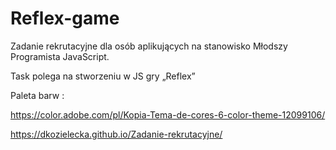# Reflex-game

Zadanie rekrutacyjne dla osób aplikujących na stanowisko Młodszy Programista JavaScript.

Task polega na stworzeniu w JS gry „Reflex”

Paleta barw :

https://color.adobe.com/pl/Kopia-Tema-de-cores-6-color-theme-12099106/

https://dkozielecka.github.io/Zadanie-rekrutacyjne/

<!-- # Zadanie rekrutacyjne - JavaScript

Zadanie rekrutacyjne dla osób aplikujących na stanowisko Młodszy Programista JavaScript.

### Zadanie polega na stworzeniu  w JS gry „Reflex”

##### Uwagi ogólne
- dodatkowo punktowana będzie przemyślana organizacja kodu (np. podzielenie go na moduły, klasy itp. zamiast zastosowania jednej, „wszystkorobiącej” funkcji)
- nie należy korzystać z żadnych zewnętrznych bibliotek (wyjątkiem, lecz nie wymogiem, jest Bootstrap)
- nie należy korzystać z żadnych frameworków
- mile widziane użycie TypeScript
- odpowiedzi prosimy przesyłać w formie linku do repozytorium


##### Wytyczne
1)    Gra rozpoczyna się od wciśnięcia przycisku ”Start”
2)    Rozgrywka trwa 60 sekund lub do straty ostatniego życia (gracz ma trzy „życia”)
3)    Czas widoczny w prawym górnym rogu
4)    Na środku gry wyświetlone są kwadraty (liczba podawana z parametru)
5)    Co 3 sekundy losowo wybrany kwadrat zapala się na zielono
6)    Kwadrat jest zapalony na zielono przez 2 sekundy i w tym czasie gracz musi go kliknąć
7)    Jeśli graczowi uda się kliknąć zielony kwadrat, dostaje 1 punkt
8)    Gracz traci życie, jeśli w trafi w inny kwadrat lub jeśli podświetlenie zielonego kwadratu zniknie po 2 sekundach. Pojawia się alert „straciłeś życie”
9)    Grę można zresetować – wyzerowany zostaje licznik czasu i punktów, a licznik „życia” wraca do stanu początkowego (np. 3)

##### Rysunek poglądowy
![](./img/makieta_rekrutacja.png)

